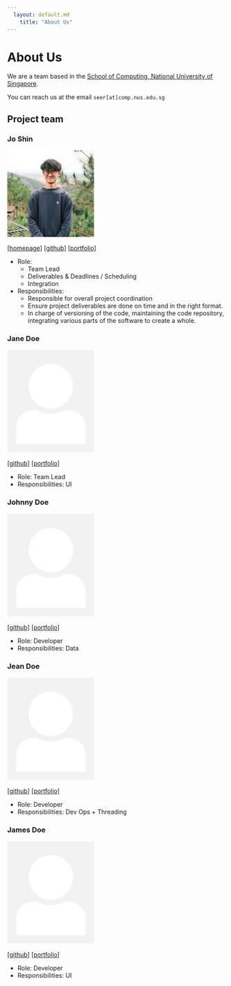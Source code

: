 ```yaml
---
  layout: default.md
    title: "About Us"
---
```


# About Us

We are a team based in the [School of Computing, National University of Singapore](http://www.comp.nus.edu.sg).

You can reach us at the email `seer[at]comp.nus.edu.sg`

## Project team

### Jo Shin

<img src="images/github_j-os-h-in.png" width="200px">

[[homepage](https://joshin.tech/)]
[[github](https://github.com/j-os-h-in)]
[[portfolio](team/joshin.md)]

* Role:
    * Team Lead
    * Deliverables & Deadlines / Scheduling
    * Integration
* Responsibilities:
    * Responsible for overall project coordination
    * Ensure project deliverables are done on time and in the right format.
    * In charge of versioning of the code, maintaining the code repository, integrating various parts of the software to
      create a whole.

### Jane Doe

<img src="images/johndoe.png" width="200px">

[[github](http://github.com/johndoe)]
[[portfolio](team/johndoe.md)]

* Role: Team Lead
* Responsibilities: UI

### Johnny Doe

<img src="images/johndoe.png" width="200px">

[[github](http://github.com/johndoe)] [[portfolio](team/johndoe.md)]

* Role: Developer
* Responsibilities: Data

### Jean Doe

<img src="images/johndoe.png" width="200px">

[[github](http://github.com/johndoe)]
[[portfolio](team/johndoe.md)]

* Role: Developer
* Responsibilities: Dev Ops + Threading

### James Doe

<img src="images/johndoe.png" width="200px">

[[github](http://github.com/johndoe)]
[[portfolio](team/johndoe.md)]

* Role: Developer
* Responsibilities: UI
